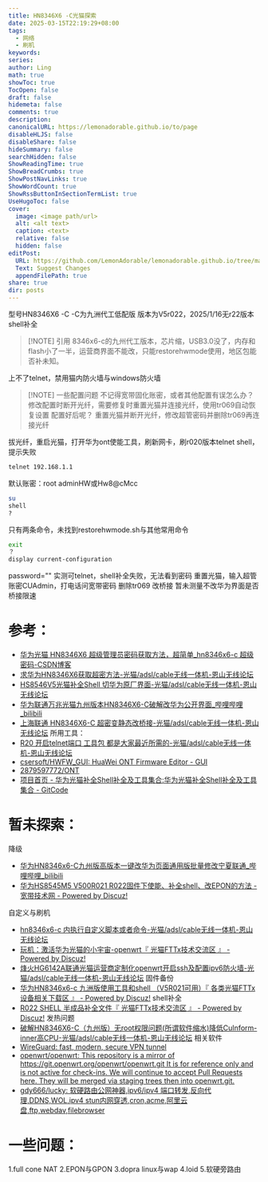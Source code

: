 ```yaml
---
title: HN8346X6 -C光猫探索
date: 2025-03-15T22:19:29+08:00
tags:
  - 网络
  - 刷机
keywords: 
series: 
author: Ling
math: true
showToc: true
TocOpen: false
draft: false
hidemeta: false
comments: true
description: 
canonicalURL: https://lemonadorable.github.io/to/page
disableHLJS: false
disableShare: false
hideSummary: false
searchHidden: false
ShowReadingTime: true
ShowBreadCrumbs: true
ShowPostNavLinks: true
ShowWordCount: true
ShowRssButtonInSectionTermList: true
UseHugoToc: false
cover:
  image: <image path/url>
  alt: <alt text>
  caption: <text>
  relative: false
  hidden: false
editPost:
  URL: https://github.com/LemonAdorable/lemonadorable.github.io/tree/master/content
  Text: Suggest Changes
  appendFilePath: true
share: true
dir: posts
---
```


型号HN8346X6 -C
-C为九洲代工低配版
版本为V5r022，2025/1/16无r22版本shell补全

> [!NOTE] 引用
> 8346x6-c的九州代工版本，芯片缩，USB3.0没了，内存和flash小了一半，运营商界面不能改，只能restorehwmode使用，地区包能否补未知。

上不了telnet，禁用猫内防火墙与windows防火墙

> [!NOTE] 一些配置问题
> 不记得宽带固化账密，或者其他配置有误怎么办？
> 修改配置时断开光纤，需要修复时重置光猫并连接光纤，使用tr069自动恢复设置
> 配置好后呢？
> 重置光猫并断开光纤，修改超管密码并删除tr069再连接光纤

拔光纤，重启光猫，打开华为ont使能工具，刷新网卡，刷r020版本telnet shell，提示失败
``` bash
telnet 192.168.1.1
```

默认账密：root adminHW或Hw8@cMcc
``` bash
su
shell
?
```
只有两条命令，未找到restorehwmode.sh与其他常用命令
``` bash
exit
？
display current-configuration
```
password=""
实测可telnet，shell补全失败，无法看到密码
重置光猫，输入超管账密CUAdmin，打电话问宽带密码
删除tr069 改桥接
暂未测量不改华为界面是否桥接限速
# 参考：
- [华为光猫 HN8346X6 超级管理员密码获取方法，超简单_hn8346x6-c 超级密码-CSDN博客](https://blog.csdn.net/greatwjl/article/details/121904017)
- [求华为HN8346X6获取超密方法-光猫/adsl/cable无线一体机-恩山无线论坛](https://www.right.com.cn/FORUM/thread-5490711-1-1.html)
- [HS8546V5光猫补全Shell 切华为原厂界面-光猫/adsl/cable无线一体机-恩山无线论坛](https://www.right.com.cn/forum/thread-4060870-1-1.html)
- [华为联通万兆光猫九州版本HN8346X6-C破解改华为公开界面_哔哩哔哩_bilibili](https://www.bilibili.com/video/BV1Hq4y1a7FM/)
- [上海联通 HN8346X6-C 超密变静态改桥接-光猫/adsl/cable无线一体机-恩山无线论坛](https://www.right.com.cn/forum/forum.php?mod=viewthread&tid=8414061&highlight=HN8346X6-C)
所用工具：
- [R20 开启telnet端口 工具包 都是大家最近所需的-光猫/adsl/cable无线一体机-恩山无线论坛](https://www.right.com.cn/forum/forum.php?mod=viewthread&tid=5659142&extra=page%3D1%26filter%3Dauthor%26orderby%3Ddateline)
- [csersoft/HWFW_GUI: HuaWei ONT Firmware Editor - GUI](https://github.com/csersoft/HWFW_GUI)
- [2879597772/ONT](https://github.com/2879597772/ONT)
- [项目首页 - 华为光猫补全Shell补全及工具集合:华为光猫补全Shell补全及工具集合 - GitCode](https://gitcode.com/open-source-toolkit/29511)
# 暂未探索：
降级
- [华为HN8346x6-C九州版高版本一键改华为页面通用版批量修改宁夏联通_哔哩哔哩_bilibili](https://www.bilibili.com/video/BV1bC4y1c7bt/)
- [华为HS8545M5 V500R021 R022固件下使能、补全shell、改EPON的方法 - 宽带技术网 - Powered by Discuz!](https://www.chinadsl.net/forum.php?mod=viewthread&action=printable&tid=177760)

自定义与刷机
- [hn8346x6-c 内执行自定义脚本或者命令-光猫/adsl/cable无线一体机-恩山无线论坛](https://www.right.com.cn/FORUM/thread-8305342-1-1.html)
- [玩机：激活华为光猫的小宇宙-openwrt『 光猫FTTx技术交流区 』 - Powered by Discuz!](https://www.chinadsl.net/thread-158737-1-1.html)
- [烽火HG6142A联通光猫运营商定制化openwrt开启ssh及配置ipv6防火墙-光猫/adsl/cable无线一体机-恩山无线论坛](https://www.right.com.cn/forum/thread-8338118-1-1.html)
固件备份
- [华为HN8346x6-c 九洲版使用工具和shell （V5R021可用）『 各类光猫FTTx设备相关下载区 』 - Powered by Discuz!](https://www.chinadsl.net/thread-176870-1-1.html)
shell补全
- [R022 SHELL 半成品补全文件『 光猫FTTx技术交流区 』 - Powered by Discuz!](https://www.chinadsl.net/forum.php?mod=viewthread&tid=177037)
发热问题
- [破解HN8346X6-C（九州版）无root权限问题(所谓软件缩水)降低CuInform-inner高CPU-光猫/adsl/cable无线一体机-恩山无线论坛](https://www.right.com.cn/forum/thread-8272971-1-1.html)
相关软件
- [WireGuard: fast, modern, secure VPN tunnel](https://www.wireguard.com/)
- [openwrt/openwrt: This repository is a mirror of https://git.openwrt.org/openwrt/openwrt.git It is for reference only and is not active for check-ins. We will continue to accept Pull Requests here. They will be merged via staging trees then into openwrt.git.](https://github.com/openwrt/openwrt)
- [gdy666/lucky: 软硬路由公网神器,ipv6/ipv4 端口转发,反向代理,DDNS,WOL,ipv4 stun内网穿透,cron,acme,阿里云盘,ftp,webdav,filebrowser](https://github.com/gdy666/lucky)
# 一些问题：
1.full cone NAT
2.EPON与GPON
3.dopra linux与wap
4.loid
5.软硬旁路由
